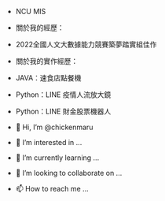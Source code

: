 - NCU MIS 
- 關於我的經歷：
- 2022全國人文大數據能力競賽築夢踏實組佳作
- 關於我的實作經歷：
- JAVA：速食店點餐機
- Python：LINE 疫情人流放大鏡
- Python：LINE 財金股票機器人

- 👋 Hi, I’m @chickenmaru
- 👀 I’m interested in ...
- 🌱 I’m currently learning ...
- 💞️ I’m looking to collaborate on ...
- 📫 How to reach me ...

<!---
chickenmaru/chickenmaru is a ✨ special ✨ repository because its `README.md` (this file) appears on your GitHub profile.
You can click the Preview link to take a look at your changes.
--->
